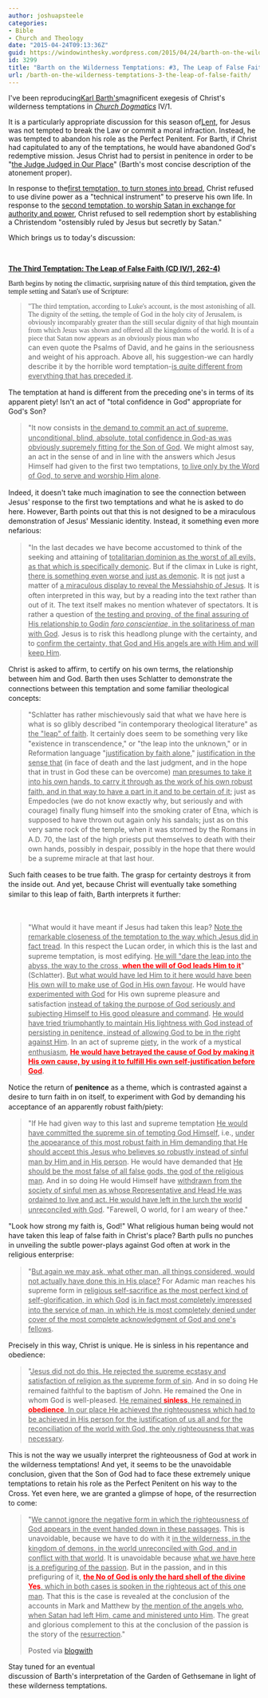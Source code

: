 ```yaml
---
author: joshuapsteele
categories:
- Bible
- Church and Theology
date: "2015-04-24T09:13:36Z"
guid: https://windowinthesky.wordpress.com/2015/04/24/barth-on-the-wilderness-temptations-3-the-leap-of-false-faith/
id: 3299
title: "Barth on the Wilderness Temptations: #3, The Leap of False Faith"
url: /barth-on-the-wilderness-temptations-3-the-leap-of-false-faith/
---
```


I've been reproducing[Karl Barth's](http://en.wikipedia.org/wiki/Karl_Barth)magnificent exegesis of Christ's wilderness temptations in *[Church Dogmatics](http://en.wikipedia.org/wiki/Church_Dogmatics)* IV/1.

It is a particularly appropriate discussion for this season of[Lent](http://en.wikipedia.org/wiki/Lent), for Jesus was not tempted to break the Law or commit a moral infraction. Instead, he was tempted to abandon his role as the Perfect Penitent. For Barth, if Christ had capitulated to any of the temptations, he would have abandoned God's redemptive mission. Jesus Christ had to persist in penitence in order to be "[the Judge Judged in Our Place](https://books.google.com/books?id=BAzwi9GQHtoC&amp;pg=PA211&lpg=PA211&dq=judge+judged+in+our+place&source=bl&ots=6QQm6gLbOc&sig=T82UORb7xuRT8l8I__5370Dilk0&hl=en&sa=X&ei=SRrtVOTuJK3ksATGrIDoDw&ved=0CCYQ6AEwAQ#v=onepage&q=judge%20judged%20in%20our%20place&f=false)" (Barth's most concise description of the atonement proper).

In response to the[first temptation, to turn stones into bread](https://joshuapsteele.com/barth-on-the-wilderness-temptations-1-stones-into-bread), Christ refused to use divine power as a "technical instrument" to preserve his own life. In response to the [second temptation, to worship Satan in exchange for authority and power](https://joshuapsteele.com/barth-on-the-wilderness-temptations-2-christendoms-cost-worship-satan), Christ refused to sell redemption short by establishing a Christendom "ostensibly ruled by Jesus but secretly by Satan."

Which brings us to today's discussion:

**<u>  
</u>**

**<u>The Third Temptation: The Leap of False Faith (CD IV/1, 262-4)</u>**

<font face="Garamond">  
</font>

<font face="Garamond">Barth begins by noting the climactic, surprising nature of this third temptation, given the temple setting and Satan's use of Scripture:</font>

<font face="Garamond">  
</font>

> <div><font face="Garamond">"The third temptation, according to Luke's account, is the most astonishing of all. The dignity of the setting, the temple of God in the holy city of Jerusalem, is obviously incomparably greater than the still secular dignity of that high mountain from which Jesus was shown and offered all the kingdoms of the world. It is of a piece that Satan now appears as an obviously pious man who</font></div><span style="background-color:rgb(255,255,255);line-height:19.200000762939px;text-align:left;">can even quote the Psalms of David, and he gains in the seriousness and weight of his approach. Above all, his suggestion-we can hardly describe it by the horrible word temptation-<u>is quite different from everything that has preceded it</u>.</span>

<span style="background-color:rgb(255,255,255);line-height:19.200000762939px;text-align:left;">  
</span>

<span style="line-height:19px;">The temptation at hand is different from the preceding one's in terms of its apparent piety! Isn't an act of "total confidence in God" appropriate for God's Son?</span>

<span style="line-height:19px;">  
</span>

> <span style="background-color:rgb(255,255,255);line-height:19.200000762939px;text-align:left;">"It now consists in <u>the demand to commit an act of supreme, unconditional, blind, absolute, total confidence in God-as was obviously supremely fitting for the Son of God</u>. We might almost say, an act in the sense of and in line with the answers which Jesus Himself had given to the first two temptations, <u>to live only by the Word of God, to serve and worship Him alone</u>.</span>

<span style="background-color:rgb(255,255,255);line-height:19.200000762939px;text-align:left;">  
</span>

<span style="background-color:rgb(255,255,255);line-height:19.200000762939px;text-align:left;">Indeed, it doesn't take much imagination to see the connection between Jesus' response to the first two temptations and what he is asked to do here. However, Barth points out that this is not designed to be a miraculous demonstration of Jesus' Messianic identity. Instead, it something even more nefarious:</span>

<span style="background-color:rgb(255,255,255);line-height:19.200000762939px;text-align:left;">  
</span>

> <span style="background-color:rgb(255,255,255);line-height:19.200000762939px;text-align:left;">"In the last decades we have become accustomed to think of the seeking and attaining of <u>totalitarian dominion as the worst of all evils, as that which is specifically demonic</u>. But if the climax in Luke is right, <u>there is something even worse and just as demonic</u>. It is <u>not</u> just a matter of <u>a miraculous display to reveal the Messiahship of Jesus</u>. It is often interpreted in this way, but by a reading into the text rather than out of it. The text itself makes no mention whatever of spectators. It is rather a question of <u>the testing and proving, of the final assuring of His relationship to God*in foro conscientiae*</u></span><span style="background-color:rgb(255,255,255);line-height:19.200000762939px;text-align:left;"><u>, in the solitariness of man with God</u>. Jesus is to risk this headlong plunge with the certainty, and to <u>confirm the certainty, that God and His angels are with Him and will keep Him</u>.</span>

<span style="background-color:rgb(255,255,255);line-height:19.200000762939px;text-align:left;">  
</span>

<span style="background-color:rgb(255,255,255);line-height:19.200000762939px;text-align:left;">Christ is asked to affirm, to certify on his own terms, the relationship between him and God. Barth then uses Schlatter to demonstrate the connections between this temptation and some familiar theological concepts:</span>

<span style="background-color:rgb(255,255,255);line-height:19.200000762939px;text-align:left;">  
</span>

> <span style="background-color:rgb(255,255,255);line-height:19.200000762939px;text-align:left;">"Schlatter has rather mischievously said that what we have here is what is so glibly described "in contemporary theological literature" as <u>the "leap" of faith</u>. It certainly does seem to be something very like "existence in transcendence," or "the leap into the unknown," or in Reformation language "<u>justification by faith alone</u>," <u>justification in the sense that</u> (in face of death and the last judgment, and in the hope that in trust in God these can be overcome) <u>man presumes to take it into his own hands, to carry it through as the work of his own robust faith, and in that way to have a part in it and to be certain of it</u>; just as Empedocles (we do not know exactly why, but seriously and with courage) finally flung himself into the smoking crater of Etna, which is supposed to have thrown out again only his sandals; just as on this very same rock of the temple, when it was stormed by the Romans in A.D. 70, the last of the high priests put themselves to death with their own hands, possibly in despair, possibly in the hope that there would be a supreme miracle at that last hour.</span>

<span style="background-color:rgb(255,255,255);line-height:19.200000762939px;text-align:left;">  
</span>

<span style="background-color:rgb(255,255,255);line-height:19.200000762939px;text-align:left;">Such faith ceases to be true faith. The grasp for certainty destroys it from the inside out. And yet, because Christ will eventually take something similar to this leap of faith, Barth interprets it further:</span>

<span style="
background-color:rgb(255,255,255);line-height:19.200000762939px;text-align:left;">  
</span>

> <span style="line-height:19.200000762939px;text-align:left;"><span style="background-color:rgb(255,255,255);">"What would it have meant if Jesus had taken this leap?</span> <u style="background-color:rgb(255,255,255);">Note the remarkable closeness of the temptation to the way which Jesus did in fact tread</u><span style="background-color:rgb(255,255,255);">. In this respect the Lucan order, in which this is the last and supreme temptation, is most edifying.</span> <u style="background-color:rgb(255,255,255);">He will "dare the leap into the abyss, the way to the cross, **<font color="#FF0000">when the will of God leads Him to it</font>**</u><span style="background-color:rgb(255,255,255);">" (Schlatter).</span> <u style="background-color:rgb(255,255,255);">But what would have led Him to it here would have been His own will to make use of God in His own favour</u><span style="background-color:rgb(255,255,255);">. He would have</span> <u style="background-color:rgb(255,255,255);">experimented with God</u> <span style="background-color:rgb(255,255,255);">for His own supreme pleasure and satisfaction</span> <u style="background-color:rgb(255,255,255);">instead of taking the purpose of God seriously and subjecting Himself to His good pleasure and command</u><span style="background-color:rgb(255,255,255);">.</span> <u style="background-color:rgb(255,255,255);">He would have tried triumphantly to maintain His lightness with God instead of persisting in penitence, instead of allowing God to be in the right against Him</u><span style="background-color:rgb(255,255,255);">. In an act of supreme</span> <u style="background-color:rgb(255,255,255);">piety</u><span style="background-color:rgb(255,255,255);">, in the work of a mystical</span> <u style="background-color:rgb(255,255,255);">enthusiasm</u><span style="background-color:rgb(255,255,255);">,</span> **<u><font color="#FF0000">He would have betrayed the cause of God by making it His own cause, by using it to fulfill His own self-justification before God</font></u>**<span style="background-color:rgb(255,255,255);">.</span></span>

<span style="background-color:rgb(255,255,255);line-height:19.200000762939px;text-align:left;">  
</span>

<span style="background-color:rgb(255,255,255);line-height:19.200000762939px;text-align:left;">Notice the return of **penitence** as a theme, which is contrasted against a desire to turn faith in on itself, to experiment with God by demanding his acceptance of an apparently robust faith/piety:</span>

<span style="background-color:rgb(255,255,255);line-height:19.200000762939px;text-align:left;">  
</span>

> <span style="background-color:rgb(255,255,255);line-height:19.200000762939px;text-align:left;">"If He had given way to this last and supreme temptation <u>He would have committed the supreme sin of tempting God Himself</u>, i.e., <u>under the appearance of this most robust faith in Him demanding that He should accept this Jesus who believes so robustly instead of sinful man by Him and in His person</u>. He would have demanded that <u>He should be the most false of all false gods, the god of the religious man</u>. And in so doing He would Himself have <u>withdrawn from the society of sinful men as whose Representative and Head He was ordained to live and act. He would have left in the lurch the world unreconciled with God</u>. "Farewell, O world, for I am weary of thee."</span>

<span style="background-color:rgb(255,255,255);line-height:19.200000762939px;text-align:left;">  
</span>

<span style="background-color:rgb(255,255,255);line-height:19.200000762939px;text-align:left;">"Look how strong my faith is, God!" What religious human being would not have taken this leap of false faith in Christ's place? Barth pulls no punches in unveiling the subtle power-plays against God often at work in the religious enterprise:</span>

<span style="background-color:rgb(255,255,255);line-height:19.200000762939px;text-align:left;">  
</span>

> <span style="background-color:rgb(255,255,255);line-height:19.200000762939px;text-align:left;">"<u>But again we may ask, what other man, all things considered, would not actually have done this in His place?</u> For Adamic man reaches his supreme form in <u>religious self-sacrifice as the most perfect kind of self-glorification, in which God</u></span> <span style="background-color:rgb(255,255,255);line-height:19.200000762939px;text-align:left;"><u>is in fact most completely impressed into the service of man, in which He is most completely denied under cover of the most complete acknowledgment of God and one's fellows</u>.</span>
> 
> <span style="background-color:rgb(255,255,255);line-height:19.200000762939px;text-align:left;">  
> </span>

<span style="line-height:19px;">Precisely in this way, Christ is unique. He is sinless in his repentance and obedience:  
</span>

> <span style="background-color:rgb(255,255,255);line-height:19.200000762939px;text-align:left;">  
> </span>
> 
> <span style="background-color:rgb(255,255,255);line-height:19.200000762939px;text-align:left;">"<u>Jesus did not do this. He rejected the supreme ecstasy and satisfaction of religion as the supreme form of sin</u>. And in so doing He remained faithful to the baptism of John. He remained the One in whom God is well-pleased. <u>He remained **<font color="#FF0000">sinless</font>**. He remained in **<font color="#FF0000">obedience</font>**. In our place He achieved the righteousness which had to be achieved in His person for the justification of us all and for the reconciliation of the world with God, the only righteousness that was necessary</u>.</span>

<span style="background-color:rgb(255,255,255);line-height:19.200000762939px;text-align:left;">  
</span>

<span style="background-color:rgb(255,255,255);line-height:19.200000762939px;text-align:left;">This is not the way we usually interpret the righteousness of God at work in the wilderness temptations! And yet, it seems to be the unavoidable conclusion, given that the Son of God had to face these extremely unique temptations to retain his role as the Perfect Penitent on his way to the Cross. Yet even here, we are granted a glimpse of hope, of the resurrection to come:</span>

<span style="background-color:rgb(255,255,255);line-height:19.200000762939px;text-align:left;">  
</span>

> <span style="background-color:rgb(255,255,255);line-height:19.200000762939px;text-align:left;">"<u>We cannot ignore the negative form in which the righteousness of God appears in the event handed down in these passages</u>. This is unavoidable, because we have to do with it <u>in the wilderness, in the kingdom of demons, in the world unreconciled with God, and in conflict with that world</u>. It is unavoidable because <u>what we have here is a prefiguring of the passion</u>. But in the passion, and in this prefiguring of it, <u>**<font color="#FF0000">the No of God is only the hard shell of the divine Yes</font>**, which in both cases is spoken in the righteous act of this one man</u>. That this is the case is revealed at the conclusion of the accounts in Mark and Matthew by <u>the mention of the angels who, when Satan had left Him, came and ministered unto Him</u>. The great and glorious complement to this at the conclusion of the passion is the story of the <u>resurrection</u>."</span>
> 
> <span style="background-color:rgb(255,255,255);line-height:19.200000762939px;text-align:left;">  
> </span>
> 
> Posted via [blogwith](http://blogwith.co)

<span style="line-height:19px;">Stay tuned for an eventual  
 discussion of Barth's interpretation of the Garden of Gethsemane in light of these wilderness temptations.</span>